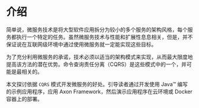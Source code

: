 # 介绍

简单说，微服务技术是将大型软件应用拆分为较小的多个服务的架构风格，每个服务都执行一个特定的任务。虽然微服务技术与性能和扩展性息息相关，但是，并不保证说在互联网级环境中通过使用微服务就一定能实现这些目标。

为了充分利用微服务的承诺，技术必须以适当的架构模式来实现，从而最大限度地提高该方法的潜在优势。命令查询责任分离（CQRS）是这些模式中的一个，并可能是最相关的。

本文探讨依据 `CQRS` 模式开发微服务的好处。引导读者通过开发使用 Java™ 编写的示例应用程序，应用 Axon Framework，然后演示应用程序在云环境或 Docker 容器上的部署。


